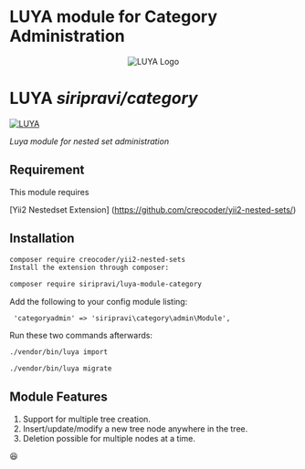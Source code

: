 # LUYA module for Category Administration

<p align="center">
  <img src="https://raw.githubusercontent.com/luyadev/luya/master/docs/logo/luya-logo-0.2x.png" alt="LUYA Logo"/>
</p>

# LUYA _siripravi/category_

[![LUYA](https://img.shields.io/badge/Powered%20by-LUYA-brightgreen.svg)](https://luya.io)

_Luya module for nested set administration_

## Requirement

This module requires

[Yii2 Nestedset Extension] (https://github.com/creocoder/yii2-nested-sets/)

## Installation

```sh
composer require creocoder/yii2-nested-sets
Install the extension through composer:
```

```sh
composer require siripravi/luya-module-category
```

Add the following to your config module listing:

```
 'categoryadmin' => 'siripravi\category\admin\Module',
```

Run these two commands afterwards:

```sh
./vendor/bin/luya import
```

```sh
./vendor/bin/luya migrate
```

## Module Features

1. Support for multiple tree creation.
2. Insert/update/modify a new tree node anywhere in the tree.
3. Deletion possible for multiple nodes at a time.

:laughing:
